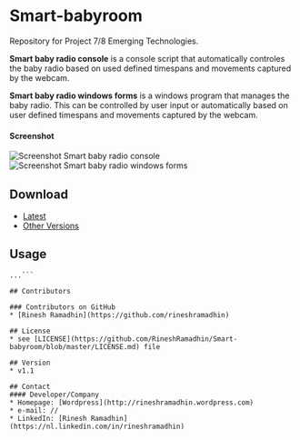 # Smart-babyroom
 Repository for Project 7/8 Emerging Technologies.

**Smart baby radio console** is a console script that automatically controles the baby radio based on used defined timespans and movements captured by the webcam. 

**Smart baby radio windows forms** is a windows program that manages the baby radio. This can be controlled by user input or automatically based on user defined timespans and movements captured by the webcam.

#### Screenshot
![Screenshot Smart baby radio console](https://rineshramadhin.files.wordpress.com/2015/06/smart-baby-radio_windows-forms.png "screenshot Smart baby radio console")
![Screenshot Smart baby radio windows forms](https://rineshramadhin.files.wordpress.com/2015/06/smart-baby-radio_console.png "screenshot Smart baby radio windows forms")

## Download
* [Latest](https://github.com/RineshRamadhin/Smart-babyroom/archive/master.zip)
* [Other Versions](https://github.com/RineshRamadhin/Smart-babyroom/releases)

## Usage
```$ git clone https://github.com/RineshRamadhin/smart-babyroom.git
...```

## Contributors

### Contributors on GitHub
* [Rinesh Ramadhin](https://github.com/rineshramadhin)

## License 
* see [LICENSE](https://github.com/RineshRamadhin/Smart-babyroom/blob/master/LICENSE.md) file

## Version 
* v1.1

## Contact
#### Developer/Company
* Homepage: [Wordpress](http://rineshramadhin.wordpress.com)
* e-mail: //
* LinkedIn: [Rinesh Ramadhin](https://nl.linkedin.com/in/rineshramadhin)
